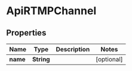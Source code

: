 
# ApiRTMPChannel

## Properties
Name | Type | Description | Notes
------------ | ------------- | ------------- | -------------
**name** | **String** |  |  [optional]



